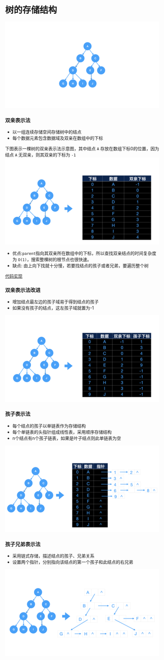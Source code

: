 # 树的存储结构
<img src="../../images/tree/example_tree.png" width="500">

### 双亲表示法
* 以一组连续存储空间存储树中的结点
* 每个数据元素包含数据域及双亲在数组中的下标

下图表示一棵树的双亲表示法示意图，其中结点 `A` 存放在数组下标0的位置，因为结点 `A` 无双亲，则其双亲的下标为 `-1`
<img src="../../images/tree/双亲表示法.png" width="500">


* 优点:`parent`指向其双亲所在数组中的下标，所以查找双亲结点的时间复杂度为 `O(1)`，搜索整棵树的根节点也很快速。
* 缺点: 由上向下找就十分慢，若要找结点的孩子或者兄弟，要遍历整个树

[代码实现](https://github.com/examplehub/C/blob/master/datastructures/tree/parent_tree.c)

### 双亲表示法改进
* 增加结点最左边的孩子域易于得到结点的孩子
* 如果没有孩子的结点，这左孩子域就置为-1

<img src="../../images/tree/双亲表示法改进.png" width="500">

### 孩子表示法
* 每个结点的孩子以单链表作为存储结构
* 每个单链表的头指针组成线性表，采用顺序存储结构
* n个结点有n个孩子链表，如果是叶子结点则此单链表为空

<img src="../../images/tree/孩子表示法.png" width="500">

### 孩子兄弟表示法
* 采用链式存储，描述结点的孩子、兄弟关系
* 设置两个指针，分别指向该结点的第一个孩子和此结点的右兄弟

<img src="../../images/tree/孩子兄弟表示法.png" width="500">